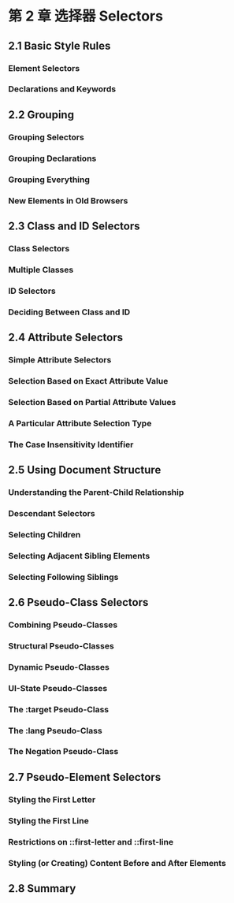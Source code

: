 # 第 2 章 选择器 Selectors

## 2.1 Basic Style Rules

### Element Selectors

### Declarations and Keywords

## 2.2 Grouping

### Grouping Selectors

### Grouping Declarations

### Grouping Everything

### New Elements in Old Browsers

## 2.3 Class and ID Selectors

### Class Selectors

### Multiple Classes

### ID Selectors

### Deciding Between Class and ID

## 2.4 Attribute Selectors

### Simple Attribute Selectors

### Selection Based on Exact Attribute Value

### Selection Based on Partial Attribute Values

### A Particular Attribute Selection Type

### The Case Insensitivity Identifier

## 2.5 Using Document Structure

### Understanding the Parent-Child Relationship

### Descendant Selectors

### Selecting Children

### Selecting Adjacent Sibling Elements

### Selecting Following Siblings

## 2.6 Pseudo-Class Selectors

### Combining Pseudo-Classes

### Structural Pseudo-Classes

### Dynamic Pseudo-Classes

### UI-State Pseudo-Classes

### The :target Pseudo-Class

### The :lang Pseudo-Class

### The Negation Pseudo-Class

## 2.7 Pseudo-Element Selectors

### Styling the First Letter

### Styling the First Line

### Restrictions on ::first-letter and ::first-line

### Styling (or Creating) Content Before and After Elements

## 2.8 Summary
